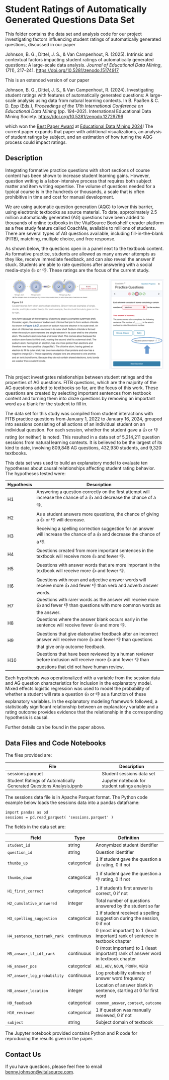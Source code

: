 # Student Ratings of Automatically Generated Questions Data Set

This folder contains the data set and analysis code for our project
investigating factors influencing student ratings of automatically
generated questions, discussed in our paper

Johnson, B. G., Dittel, J. S., & Van Campenhout, R. (2025). Intrinsic
and contextual factors impacting student ratings of automatically
generated questions: A large-scale data analysis. _Journal of
Educational Data Mining_, _17_(1),
217–241. https://doi.org/10.5281/zenodo.15174917

This is an extended version of our paper

Johnson, B. G., Dittel, J. S., & Van Campenhout,
R. (2024). Investigating student ratings with features of
automatically generated questions: A large-scale analysis using data
from natural learning contexts. In B. Paaßen & C. D. Epp (Eds.),
_Proceedings of the 17th International Conference on Educational Data
Mining_ (pp. 194–202). International Educational Data Mining
Society. https://doi.org/10.5281/zenodo.12729796

which won the [Best Paper
Award](https://educationaldatamining.org/edm2024/best-paper-awards/)
at [Educational Data Mining
2024](https://educationaldatamining.org/edm2024/)! The current paper
expands that paper with additional visualizations, an analysis of
student ratings by subject, and an estimation of how tuning the AQG
process could impact ratings.

## Description

Integrating formative practice questions with short sections of course
content has been shown to increase student learning gains. However,
question writing is a labor-intensive process that requires both
subject matter and item writing expertise. The volume of questions
needed for a typical course is in the hundreds or thousands, a scale
that is often prohibitive in time and cost for manual development.

We are using automatic question generation (AQG) to lower this
barrier, using electronic textbooks as source material. To date,
approximately 2.5 million automatically generated (AG) questions have
been added to thousands of online textbooks in the VitalSource
Bookshelf ereader platform as a free study feature called CoachMe,
available to millions of students. There are several types of AG
questions available, including fill-in-the-blank (FITB), matching,
multiple choice, and free response.

As shown below, the questions open in a panel next to the textbook
content. As formative practice, students are allowed as many answer
attempts as they like, receive immediate feedback, and can also reveal
the answer if stuck. Students are able to rate questions after
answering with a social media-style :+1: or :-1:. These ratings are
the focus of the current study.

<p align="center">
<img alt="A FITB formative practice question in a chemistry textbook." src="./CoachMe_screenshot.png"/>
</p>

This project investigates relationships between student ratings and
the properties of AG questions. FITB questions, which are the majority
of the AG questions added to textbooks so far, are the focus of this
work. These questions are created by selecting important sentences
from textbook content and turning them into cloze questions by removing
an important word as a blank for the student to fill in.

The data set for this study was compiled from student interactions
with FITB practice questions from January 1, 2022 to January 16,
2024, grouped into sessions consisting of all actions of an individual
student on an individual question. For each session, whether the
student gave a :+1: or :-1: rating (or neither) is noted. This
resulted in a data set of 5,214,211 question sessions from natural
learning contexts. It is believed to be the largest of its kind to
date, involving 809,848 AG questions, 432,930 students, and 9,320
textbooks.

This data set was used to build an explanatory model to evaluate ten
hypotheses about causal relationships affecting student rating
behavior. The hypotheses tested were:

Hypothesis | Description
-----------|------------
H1 | Answering a question correctly on the first attempt will increase the chance of a :+1: and decrease the chance of a :-1:.
H2 | As a student answers more questions, the chance of giving a :+1: or :-1: will decrease.
H3 | Receiving a spelling correction suggestion for an answer will increase the chance of a :+1: and decrease the chance of a :-1:.
H4 | Questions created from more important sentences in the textbook will receive more :+1: and fewer :-1:.
H5 | Questions with answer words that are more important in the textbook will receive more :+1: and fewer :-1:.
H6 | Questions with noun and adjective answer words will receive more :+1: and fewer :-1: than verb and adverb answer words.
H7 | Questions with rarer words as the answer will receive more :+1: and fewer :-1: than questions with more common words as the answer.
H8 | Questions where the answer blank occurs early in the sentence will receive fewer :+1: and more :-1:.
H9 | Questions that give elaborative feedback after an incorrect answer will receive more :+1: and fewer :-1: than questions that give only outcome feedback.
H10 | Questions that have been reviewed by a human reviewer before inclusion will receive more :+1: and fewer :-1: than questions that did not have human review.

Each hypothesis was operationalized with a variable from the session
data and AG question characteristics for inclusion in the explanatory
model. Mixed effects logistic regression was used to model the
probability of whether a student will rate a question :+1: or :-1: as
a function of these explanatory variables. In the explanatory modeling
framework followed, a statistically significant relationship between
an explanatory variable and a rating outcome provides evidence that
the relationship in the corresponding hypothesis is causal.

Further details can be found in the paper above.

## Data Files and Code Notebooks

The files provided are:

File | Description
-----|------------
sessions.parquet | Student sessions data set
Student Ratings of Automatically Generated Questions Analysis.ipynb | Jupyter notebook for student ratings analysis

The sessions data file is in Apache Parquet format. The Python code
example below loads the sessions data into a pandas dataframe:

```
import pandas as pd
sessions = pd.read_parquet( 'sessions.parquet' )
```

The fields in the data set are:

Field | Type | Definition
------|------|-----------
`student_id` | string | Anonymized student identifier
`question_id` | string | Question identifier
`thumbs_up` | categorical | 1 if student gave the question a :+1: rating, 0 if not
`thumbs_down` | categorical | 1 if student gave the question a :-1: rating, 0 if not
`H1_first_correct` | categorical | 1 if student’s first answer is correct, 0 if not
`H2_cumulative_answered` | integer | Total number of questions answered by the student so far
`H3_spelling_suggestion` | categorical | 1 if student received a spelling suggestion during the session, 0 if not
`H4_sentence_textrank_rank` | continuous | 0 (most important) to 1 (least important) rank of sentence in textbook chapter
`H5_answer_tf_idf_rank` | continuous | 0 (most important) to 1 (least important) rank of answer word in textbook chapter
`H6_answer_pos` | categorical | `ADJ`, `ADV`, `NOUN`, `PROPN`, `VERB`
`H7_answer_log_probability` | continuous | Log probability estimate of answer word frequency
`H8_answer_location` | integer | Location of answer blank in sentence, starting at 0 for first word
`H9_feedback` | categorical | `common_answer`, `context`, `outcome`
`H10_reviewed` | categorical | 1 if question was manually reviewed, 0 if not
`subject` | string | Subject domain of textbook

The Jupyter notebook provided contains Python and R code for
reproducing the results given in the paper.

## Contact Us

If you have questions, please feel free to email benny.johnson@vitalsource.com.
